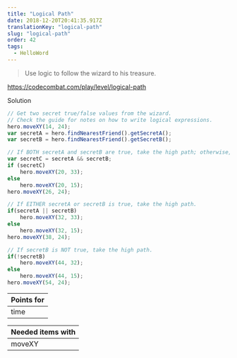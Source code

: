 ```yaml
---
title: "Logical Path"
date: 2018-12-20T20:41:35.917Z
translationKey: "logical-path"
slug: "logical-path"
order: 42
tags:
  - HelloWord
---
```


> Use logic to follow the wizard to his treasure.

https://codecombat.com/play/level/logical-path

Solution

```javascript
// Get two secret true/false values from the wizard.
// Check the guide for notes on how to write logical expressions.
hero.moveXY(14, 24);
var secretA = hero.findNearestFriend().getSecretA();
var secretB = hero.findNearestFriend().getSecretB();

// If BOTH secretA and secretB are true, take the high path; otherwise, take the low path.
var secretC = secretA && secretB;
if (secretC)
    hero.moveXY(20, 33);
else
    hero.moveXY(20, 15);
hero.moveXY(26, 24);

// If EITHER secretA or secretB is true, take the high path.
if(secretA || secretB)
    hero.moveXY(32, 33);
else 
    hero.moveXY(32, 15);
hero.moveXY(38, 24);

// If secretB is NOT true, take the high path.
if(!secretB)
    hero.moveXY(44, 32);
else 
    hero.moveXY(44, 15);
hero.moveXY(54, 24);

```

Points for |
--- |
time |

Needed items with |
--- |
moveXY |


